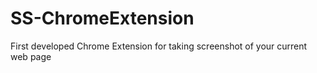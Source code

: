 # SS-ChromeExtension
First developed Chrome Extension for taking screenshot of your current web page
